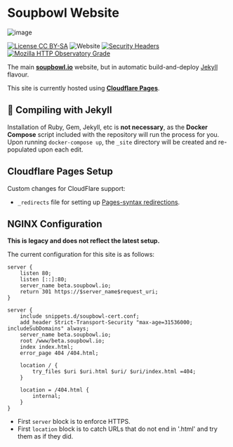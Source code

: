 # Soupbowl Website

![image][h]

[![License CC BY-SA](https://i.creativecommons.org/l/by-sa/4.0/80x15.png)](http://creativecommons.org/licenses/by-sa/4.0/)
![Website](https://img.shields.io/website?down_message=offline&up_message=online&url=https%3A%2F%2Fsoupbowl.io)
[![Security Headers](https://img.shields.io/security-headers?url=https%3A%2F%2Fsoupbowl.io)](https://securityheaders.com/?q=soupbowl.io&followRedirects=on)
[![Mozilla HTTP Observatory Grade](https://img.shields.io/mozilla-observatory/grade-score/soupbowl.io?publish)](https://observatory.mozilla.org/analyze/soupbowl.io)

The main **[soupbowl.io][s]** website, but in automatic build-and-deploy [Jekyll][j] flavour.

This site is currently hosted using **[Cloudflare Pages][c]**.

## 🧪 Compiling with Jekyll

Installation of Ruby, Gem, Jekyll, etc is **not necessary**, as the **Docker Compose** script included with the repository will run the process for you. Upon running `docker-compose up`, the `_site` directory will be created and re-populated upon each edit.

## Cloudflare Pages Setup

Custom changes for CloudFlare support:

* `_redirects` file for setting up [Pages-syntax redirections][cr].

## NGINX Configuration

**This is legacy and does not reflect the latest setup.**

The current configuration for this site is as follows:

```
server {
	listen 80;
	listen [::]:80;
	server_name beta.soupbowl.io;
	return 301 https://$server_name$request_uri;
}

server {
	include snippets.d/soupbowl-cert.conf;
	add_header Strict-Transport-Security "max-age=31536000; includeSubDomains" always;
	server_name beta.soupbowl.io;
	root /www/beta.soupbowl.io;
	index index.html;
	error_page 404 /404.html;

	location / {
		try_files $uri $uri.html $uri/ $uri/index.html =404;
	}

	location = /404.html {
		internal;
	}
}
```

* First `server` block is to enforce HTTPS.
* First `location` block is to catch URLs that do not end in '.html' and try them as if they did.

[h]:  https://user-images.githubusercontent.com/11209477/147856239-c7eb65c9-ba89-44fa-bf32-1e68568dc48b.png
[s]:  https://www.soupbowl.io
[c]:  https://developers.cloudflare.com/pages
[cr]: https://developers.cloudflare.com/pages/platform/redirects
[j]:  https://jekyllrb.com/
